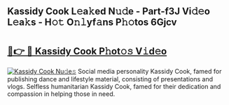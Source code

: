 ## Kassidy Cook L𝚎a𝚔ed N𝚞𝚍e - Part-f3J Vi𝚍𝚎o L𝚎a𝚔s - H𝚘𝚝 O𝚗𝚕yf𝚊ns P𝚑𝚘tos 6Gjcv

# <h2><a href="http://kf242w0.oniu.top/?m=Kassidy+Cook">🔗👉 🔴 Kassidy Cook P𝚑ot𝚘𝚜 V𝚒d𝚎o</a></h2>

[![Kassidy Cook Nu𝚍e𝚜](https://i.imgur.com/0qMVB7G.gif)](http://kf242w0.oniu.top/?m=Kassidy+Cook)
Social media personality Kassidy Cook, famed for publishing dance and lifestyle material, consisting of presentations and vlogs. Selfless humanitarian Kassidy Cook, famed for their dedication and compassion in helping those in need.  
